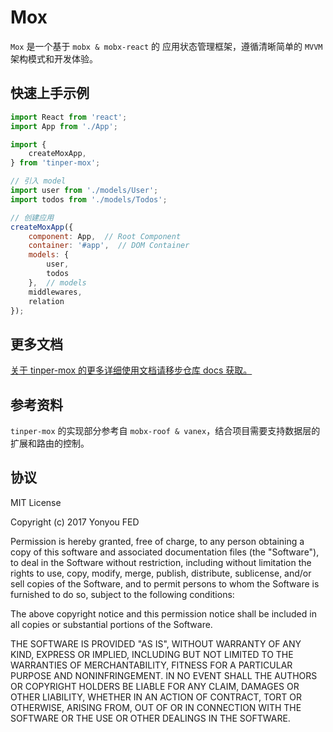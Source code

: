 # Mox

`Mox` 是一个基于 `mobx & mobx-react` 的 应用状态管理框架，遵循清晰简单的 `MVVM` 架构模式和开发体验。

## 快速上手示例

```js
import React from 'react';
import App from './App';

import {
    createMoxApp,
} from 'tinper-mox';

// 引入 model
import user from './models/User';
import todos from './models/Todos';

// 创建应用
createMoxApp({
    component: App,  // Root Component
    container: '#app',  // DOM Container
    models: {
        user,
        todos
    },  // models
    middlewares,
    relation
});
```

## 更多文档

[关于 tinper-mox 的更多详细使用文档请移步仓库 docs 获取。](./docs/0.index.md)

## 参考资料

`tinper-mox` 的实现部分参考自 `mobx-roof & vanex`，结合项目需要支持数据层的扩展和路由的控制。


## 协议

MIT License

Copyright (c) 2017 Yonyou FED

Permission is hereby granted, free of charge, to any person obtaining a copy
of this software and associated documentation files (the "Software"), to deal
in the Software without restriction, including without limitation the rights
to use, copy, modify, merge, publish, distribute, sublicense, and/or sell
copies of the Software, and to permit persons to whom the Software is
furnished to do so, subject to the following conditions:

The above copyright notice and this permission notice shall be included in all
copies or substantial portions of the Software.

THE SOFTWARE IS PROVIDED "AS IS", WITHOUT WARRANTY OF ANY KIND, EXPRESS OR
IMPLIED, INCLUDING BUT NOT LIMITED TO THE WARRANTIES OF MERCHANTABILITY,
FITNESS FOR A PARTICULAR PURPOSE AND NONINFRINGEMENT. IN NO EVENT SHALL THE
AUTHORS OR COPYRIGHT HOLDERS BE LIABLE FOR ANY CLAIM, DAMAGES OR OTHER
LIABILITY, WHETHER IN AN ACTION OF CONTRACT, TORT OR OTHERWISE, ARISING FROM,
OUT OF OR IN CONNECTION WITH THE SOFTWARE OR THE USE OR OTHER DEALINGS IN THE
SOFTWARE.
